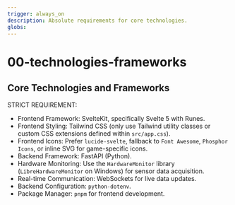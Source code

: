 ```yaml
---
trigger: always_on
description: Absolute requirements for core technologies.
globs: 
---
```

# 00-technologies-frameworks

## Core Technologies and Frameworks

STRICT REQUIREMENT:
- Frontend Framework: SvelteKit, specifically Svelte 5 with Runes.
- Frontend Styling: Tailwind CSS (only use Tailwind utility classes or custom CSS extensions defined within `src/app.css`).
- Frontend Icons: Prefer `lucide-svelte`, fallback to `Font Awesome`, `Phosphor Icons`, or inline SVG for game-specific icons.
- Backend Framework: FastAPI (Python).
- Hardware Monitoring: Use the `HardwareMonitor` library (`LibreHardwareMonitor` on Windows) for sensor data acquisition.
- Real-time Communication: WebSockets for live data updates.
- Backend Configuration: `python-dotenv`.
- Package Manager: `pnpm` for frontend development.